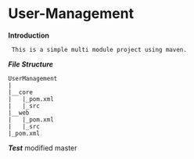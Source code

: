 # User-Management

**Introduction**
```aidl
 This is a simple multi module project using maven.
```
***File Structure***

```aidl
UserManagement
|
|__core
|   |_pom.xml
|   |_src
|__web
|   |_pom.xml
|   |_src
|_pom.xml

```

***Test***
modified master 